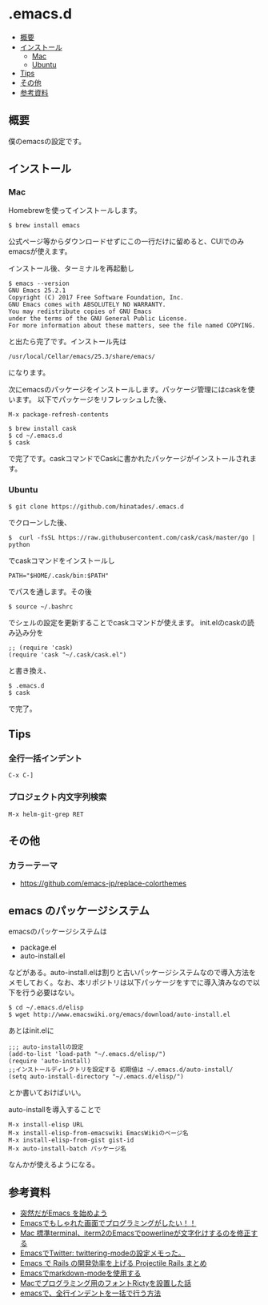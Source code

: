 # .emacs.d

- [概要](#概要)
- [インストール](#インストール)
  - [Mac](##Mac)
  - [Ubuntu](##Ubuntu)
- [Tips](#Tips)
- [その他](#その他)
- [参考資料](#参考資料)


## 概要

僕のemacsの設定です。

## インストール

### Mac

Homebrewを使ってインストールします。
```
$ brew install emacs
```
公式ページ等からダウンロードせずにこの一行だけに留めると、CUIでのみemacsが使えます。

インストール後、ターミナルを再起動し
```
$ emacs --version
GNU Emacs 25.2.1
Copyright (C) 2017 Free Software Foundation, Inc.
GNU Emacs comes with ABSOLUTELY NO WARRANTY.
You may redistribute copies of GNU Emacs
under the terms of the GNU General Public License.
For more information about these matters, see the file named COPYING.
```

と出たら完了です。インストール先は
```
/usr/local/Cellar/emacs/25.3/share/emacs/
```
になります。

次にemacsのパッケージをインストールします。パッケージ管理にはcaskを使います。
以下でパッケージをリフレッシュした後、

```
M-x package-refresh-contents
```

```
$ brew install cask
$ cd ~/.emacs.d
$ cask
```
で完了です。caskコマンドでCaskに書かれたパッケージがインストールされます。

### Ubuntu

```
$ git clone https://github.com/hinatades/.emacs.d
```
でクローンした後、

```
$  curl -fsSL https://raw.githubusercontent.com/cask/cask/master/go | python
```
でcaskコマンドをインストールし

```.bashrc
PATH="$HOME/.cask/bin:$PATH"
```

でパスを通します。その後

```
$ source ~/.bashrc
```

でシェルの設定を更新することでcaskコマンドが使えます。
init.elのcaskの読み込み分を

```
;; (require 'cask)
(require 'cask "~/.cask/cask.el")
```

と書き換え、

```
$ .emacs.d
$ cask
```

で完了。

## Tips

### 全行一括インデント

```
C-x C-]
```

### プロジェクト内文字列検索

```
M-x helm-git-grep RET
```

## その他

### カラーテーマ

- https://github.com/emacs-jp/replace-colorthemes


## emacs のパッケージシステム

emacsのパッケージシステムは

- package.el
- auto-install.el

などがある。auto-install.elは割りと古いパッケージシステムなので導入方法をメモしておく。なお、本リポジトリは以下パッケージをすでに導入済みなので以下を行う必要はない。

```
$ cd ~/.emacs.d/elisp
$ wget http://www.emacswiki.org/emacs/download/auto-install.el
```

あとはinit.elに

```
;;; auto-installの設定
(add-to-list 'load-path "~/.emacs.d/elisp/")
(require 'auto-install)
;;インストールディレクトリを設定する 初期値は ~/.emacs.d/auto-install/
(setq auto-install-directory "~/.emacs.d/elisp/")
```
とか書いておけばいい。

auto-installを導入することで

```
M-x install-elisp URL
M-x install-elisp-from-emacswiki EmacsWikiのページ名
M-x install-elisp-from-gist gist-id
M-x auto-install-batch パッケージ名 
```

なんかが使えるようになる。


## 参考資料

- [突然だがEmacs を始めよう](https://qiita.com/bussorenre/items/bbe757ef87e16c3d31ff)
- [Emacsでもしゃれた画面でプログラミングがしたい！！](https://qiita.com/itome0403/items/05dc50f6bfbdfb04c0cf)
- [Mac 標準terminal、iterm2のEmacsでpowerlineが文字化けするのを修正する](https://joppot.info/2017/04/17/3824)
- [EmacsでTwitter: twittering-modeの設定メモった。](http://fukuyama.co/twittering-mode)
- [Emacs で Rails の開発効率を上げる Projectile Rails まとめ](https://qiita.com/elbowroomer/items/8e3c4b075a181f224591)
- [Emacsでmarkdown-modeを使用する](http://moonstruckdrops.github.io/blog/2013/03/24/markdown-mode/)
- [Macでプログラミング用のフォントRictyを設置した話](https://qiita.com/park-jh/items/3c5b9b4aa5619a3631b3)
- [emacsで、全行インデントを一括で行う方法](https://qiita.com/AnchorBlues/items/2e216f730c1e9b84a593)
